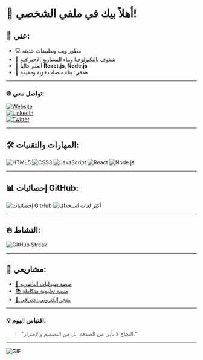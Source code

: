 # 👋 أهلاً بيك في ملفي الشخصي!  

## 💫 عني:
- 💻 مطور ويب وتطبيقات حديثة  
- 🚀 شغوف بالتكنولوجيا وبناء المشاريع الاحترافية  
- 🌱 أتعلم حالياً **React.js, Node.js**  
- 🎯 هدفي: بناء منصات قوية ومفيدة  

---

### 🌐 تواصل معي:
[![Website](https://img.shields.io/badge/Website-Visit-brightgreen)](https://your-website.com)  
[![LinkedIn](https://img.shields.io/badge/LinkedIn-Connect-blue)](https://linkedin.com/in/yourprofile)  
[![Twitter](https://img.shields.io/badge/Twitter-Follow-blue)](https://twitter.com/yourusername)  

---

## 🛠 المهارات والتقنيات:
![HTML5](https://img.shields.io/badge/HTML5-E34F26?style=for-the-badge&logo=html5&logoColor=white)
![CSS3](https://img.shields.io/badge/CSS3-1572B6?style=for-the-badge&logo=css3&logoColor=white)
![JavaScript](https://img.shields.io/badge/JavaScript-F7DF1E?style=for-the-badge&logo=javascript&logoColor=black)
![React](https://img.shields.io/badge/React-20232A?style=for-the-badge&logo=react&logoColor=61DAFB)
![Node.js](https://img.shields.io/badge/Node.js-43853D?style=for-the-badge&logo=node.js&logoColor=white)

---

## 📊 إحصائيات GitHub:
![إحصائيات GitHub](https://github-readme-stats.vercel.app/api?username=YOUR-USERNAME&show_icons=true&theme=radical)
![أكثر لغات استخدامًا](https://github-readme-stats.vercel.app/api/top-langs/?username=YOUR-USERNAME&layout=compact&theme=radical)

---

## 🔥 النشاط:
![GitHub Streak](https://streak-stats.demolab.com?user=YOUR-USERNAME&theme=radical)

---

## 🚀 مشاريعي:
- [💊 منصة صيدليات الناصرية](https://github.com/YOUR-USERNAME/pharmacy-project)
- [📚 منصة تعليمية متكاملة](https://github.com/YOUR-USERNAME/education-platform)
- [🛒 متجر إلكتروني احترافي](https://github.com/YOUR-USERNAME/ecommerce-site)

---

### 💡 اقتباس اليوم:
> "النجاح لا يأتي من الصدفة، بل من التصميم والإصرار."

---
![GIF](https://media.giphy.com/media/L8K62iTDkzGX6/giphy.gif)
